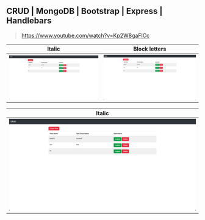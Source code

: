 ## CRUD | MongoDB | Bootstrap | Express | Handlebars
> https://www.youtube.com/watch?v=Kp2W8gaFlCc

| Italic             |  Block letters  |
|--------------------|-----------------|
|![view]             |![add]           |

| Italic             |  
:-------------------:|
|![update]           |


[view]: https://github.com/gooba-lap/Q1-LEARN-ExpressHandlebars/blob/P1-T-Salvando-el-semestre/previews/view-all.png
[add]: https://github.com/gooba-lap/Q1-LEARN-ExpressHandlebars/blob/P1-T-Salvando-el-semestre/previews/view-all.png
[update]: https://github.com/gooba-lap/Q1-LEARN-ExpressHandlebars/blob/P1-T-Salvando-el-semestre/previews/view-all.png